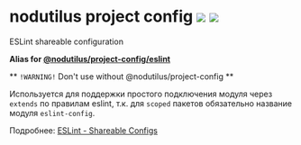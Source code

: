 # nodutilus project config [![][npmbadge]][npm] [![][badge]][actions]

ESLint shareable configuration

**Alias for [@nodutilus/project-config/eslint][npm]**

** `!WARNING!` Don't use without @nodutilus/project-config **

Используется для поддержки простого подключения модуля через `extends` по правилам eslint,
т.к. для `scoped` пакетов обязательно название модуля `eslint-config`.

Подробнее: [ESLint - Shareable Configs](https://eslint.org/docs/developer-guide/shareable-configs)

[npmbadge]: https://img.shields.io/npm/v/@nodutilus/project-config

[npm]: https://www.npmjs.com/package/@nodutilus/project-config

[badge]: https://github.com/nodutilus/project-config/actions/workflows/main.yml/badge.svg?branch=main&event=push

[actions]: https://github.com/nodutilus/project-config/actions
